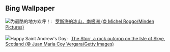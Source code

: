 ## Bing Wallpaper
![](https://www.bing.com/th?id=OHR.IcebergAntarctica_ZH-CN2053356825_UHD.jpg&w=1000)为最酷的地方欢呼！:&nbsp;&ensp;[罗斯海的冰山，南极洲 (© Michel Roggo/Minden Pictures)](https://www.bing.com/th?id=OHR.IcebergAntarctica_ZH-CN2053356825_UHD.jpg)
<br><br/>
![](https://www.bing.com/th?id=OHR.TrotternishStorr_EN-US4700593682_UHD.jpg&w=1000)Happy Saint Andrew's Day:&nbsp;&ensp;[The Storr, a rock outcrop on the Isle of Skye, Scotland (© Juan Maria Coy Vergara/Getty Images)](https://www.bing.com/th?id=OHR.TrotternishStorr_EN-US4700593682_UHD.jpg)
<br><br/>
